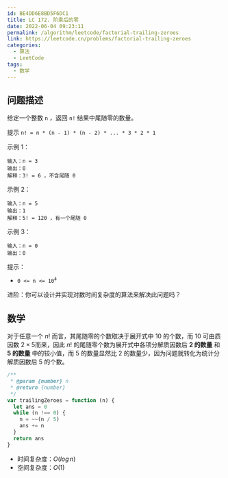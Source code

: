 ```yaml
---
id: BE4DD6E8BD5F6DC1
title: LC 172. 阶乘后的零
date: 2022-06-04 09:23:11
permalink: /algorithm/leetcode/factorial-trailing-zeroes
link: https://leetcode.cn/problems/factorial-trailing-zeroes
categories:
  - 算法
  - LeetCode
tags:
  - 数学
---
```


<Level :type='2'/>

## 问题描述

给定一个整数 `n` ，返回 `n!` 结果中尾随零的数量。

提示 `n! = n * (n - 1) * (n - 2) * ... * 3 * 2 * 1`

示例 1：

```text
输入：n = 3
输出：0
解释：3! = 6 ，不含尾随 0
```

示例 2：

```text
输入：n = 5
输出：1
解释：5! = 120 ，有一个尾随 0
```

示例 3：

```text
输入：n = 0
输出：0
```

提示：

- <code>0 <= n <= 10<sup>4</sup></code>

进阶：你可以设计并实现对数时间复杂度的算法来解决此问题吗？

## 数学

对于任意一个 $n!$ 而言，其尾随零的个数取决于展开式中 $10$ 的个数，而 $10$ 可由质因数 $2 \times 5$而来，因此 $n!$ 的尾随零个数为展开式中各项分解质因数后 **$2$ 的数量** 和 **$5$ 的数量** 中的较小值，而 $5$ 的数量显然比 $2$ 的数量少，因为问题就转化为统计分解质因数后 $5$ 的个数。

```javascript
/**
 * @param {number} n
 * @return {number}
 */
var trailingZeroes = function (n) {
  let ans = 0
  while (n !== 0) {
    n = ~~(n / 5)
    ans += n
  }
  return ans
}
```

- 时间复杂度：$O(log \, n)$
- 空间复杂度：$O(1)$
